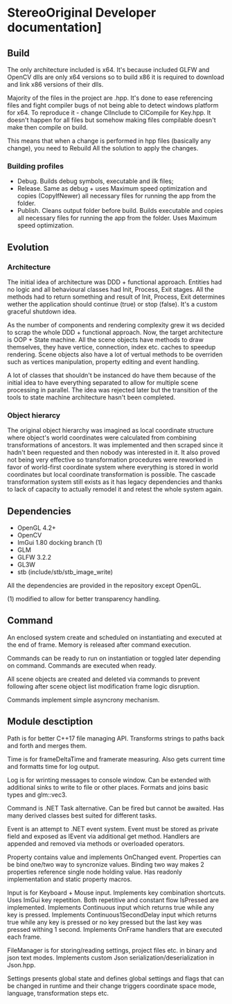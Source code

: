 # StereoOriginal Developer documentation]
## Build
The only architecture included is x64.
It's because included GLFW and OpenCV dlls are only x64 versions so to build x86 it is required to download and link x86 versions of their dlls.

Majority of the files in the project are .hpp. 
It's done to ease referencing files and fight compiler bugs of not being able to detect windows platform for x64.
To reproduce it - change ClInclude to ClCompile for Key.hpp.
It doesn't happen for all files but somehow making files compilable doesn't make then compile on build.

This means that when a change is performed in hpp files (basically any change), you need to Rebuild All the solution to apply the changes.

### Building profiles
- Debug. Builds debug symbols, executable and ilk files;
- Release. Same as debug + uses Maximum speed optimization and copies (CopyIfNewer) all necessary files for running the app from the folder.
- Publish. Cleans output folder before build. Builds executable and copies all necessary files for running the app from the folder.
Uses Maximum speed optimization.

## Evolution
### Architecture
The initial idea of architecture was DDD + functional approach.
Entities had no logic and all behavioural classes had Init, Process, Exit stages.
All the methods had to return something and result of Init, Process, Exit determines wether the application should continue (true) or stop (false).
It's a custom graceful shutdown idea.

As the number of components and rendering complexity grew it ws decided to scrap the whole DDD + functional approach.
Now, the target architecture is OOP + State machine.
All the scene objects have methods to draw themselves, they have vertice, connection, index etc. caches to speedup rendering.
Scene objects also have a lot of vertual methods to be overriden such as vertices manipulation, property editing and event handling.

A lot of classes that shouldn't be instanced do have them because of the initial idea to have everything separated to allow for multiple scene processing in parallel.
The idea was rejected later but the transition of the tools to state machine architecture hasn't been completed.

### Object hierarcy
The original object hierarchy was imagined as local coordinate structure where object's world coordinates were calculated from combining transformations of ancestors.
It was implemented and then scraped since it hadn't been requested and then nobody was interested in it.
It also proved not being very effective so transformation procedures were reworked in favor of world-first coordinate system where everything is stored in world coordinates but local coordinate transformation is possible.
The cascade transformation system still exists as it has legacy dependencies and thanks to lack of capacity to actually remodel it and retest the whole system again.

## Dependencies
- OpenGL 4.2+
- OpenCV
- ImGui 1.80 docking branch (1)
- GLM
- GLFW 3.2.2
- GL3W
- stb (include/stb/stb_image_write)

All the dependencies are provided in the repository except OpenGL.

(1) modified to allow for better transparency handling.

## Command
An enclosed system create and scheduled on instantiating and executed at the end of frame.
Memory is released after command execution.

Commands can be ready to run on instantiation or toggled later depending on command.
Commands are executed when ready.

All scene objects are created and deleted via commands to prevent following after scene object list modification frame logic disruption.

Commands implement simple asyncrony mechanism.

## Module desctiption
Path is for better C++17 file managing API.
Transforms strings to paths back and forth and merges them.

Time is for frameDeltaTime and framerate measuring.
Also gets current time and formatts time for log output.

Log is for wrinting messages to console window.
Can be extended with additional sinks to write to file or other places.
Formats and joins basic types and glm::vec3.

Command is .NET Task alternative.
Can be fired but cannot be awaited.
Has many derived classes best suited for different tasks.

Event is an attempt to .NET event system.
Event must be stored as private field and exposed as IEvent via additional get method.
Handlers are appended and removed via methods or overloaded operators.

Property contains value and implements OnChanged event.
Properties can be bind one/two way to syncronize values.
Binding two way makes 2 properties reference single node holding value.
Has readonly implementation and static property macros.

Input is for Keyboard + Mouse input.
Implements key combination shortcuts.
Uses ImGui key repetition. Both repetitive and constant flow IsPressed are implemented.
Implements Continuous input which returns true while any key is pressed.
Implements Continuous1SecondDelay input which returns true while any key is pressed or no key pressed but the last key was pressed withing 1 second.
Implements OnFrame handlers that are executed each frame.

FileManager is for storing/reading settings, project files etc. in binary and json text modes.
Implements custom Json serialization/deserialization in Json.hpp.

Settings presents global state and defines global settings and flags that can be changed in runtime and their change triggers coordinate space mode, language, transformation steps etc.
